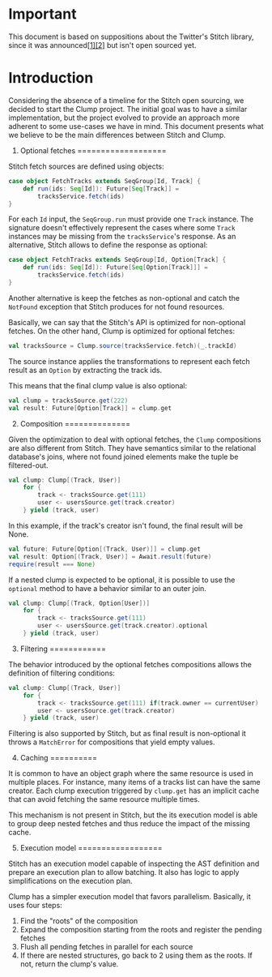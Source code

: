 Important
=========

This document is based on suppositions about the Twitter's Stitch library, since it was announced[[1]](https://www.youtube.com/watch?v=VVpmMfT8aYw)[[2]](https://www.youtube.com/watch?v=bmIxIslimVY) but isn't open sourced yet.

Introduction
============

Considering the absence of a timeline for the Stitch open sourcing, we decided to start the Clump project. The initial goal was to have a similar implementation, but the project evolved to provide an approach more adherent to some use-cases we have in mind. This document presents what we believe to be the main differences between Stitch and Clump.

1. Optional fetches
===================

Stitch fetch sources are defined using objects:

```scala
case object FetchTracks extends SeqGroup[Id, Track] {
	def run(ids: Seq[Id]): Future[Seq[Track]] = 
		tracksService.fetch(ids)
}
```

For each ```Id``` input, the ```SeqGroup.run``` must provide one ```Track``` instance. The signature doesn't effectively represent the cases where some ```Track``` instances may be missing from the ```tracksService```'s response. As an alternative, Stitch allows to define the response as optional:

```scala
case object FetchTracks extends SeqGroup[Id, Option[Track] {
	def run(ids: Seq[Id]): Future[Seq[Option[Track]]] = 
		tracksService.fetch(ids)
}
```

Another alternative is keep the fetches as non-optional and catch the `NotFound` exception that Stitch produces for not found resources.

Basically, we can say that the Stitch's API is optimized for non-optional fetches. On the other hand, Clump is optimized for optional fetches:

```scala
val tracksSource = Clump.source(tracksService.fetch)(_.trackId)
```

The source instance applies the transformations to represent each fetch result as an ```Option``` by extracting the track ids. 

This means that the final clump value is also optional:

```scala
val clump = tracksSource.get(222)
val result: Future[Option[Track]] = clump.get
```

2. Composition
==============

Given the optimization to deal with optional fetches, the ```Clump``` compositions are also different from Stitch. They have semantics similar to the relational database's joins, where not found joined elements make the tuple be filtered-out.

```scala
val clump: Clump[(Track, User)]
	for {
		track <- tracksSource.get(111)
		user <- usersSource.get(track.creator)
	} yield (track, user)
```

In this example, if the track's creator isn't found, the final result will be None.

```scala
val future: Future[Option[(Track, User)]] = clump.get
val result: Option[(Track, User)] = Await.result(future)
require(result === None)
```

If a nested clump is expected to be optional, it is possible to use the ```optional``` method to have a behavior similar to an outer join.

```scala
val clump: Clump[(Track, Option[User])]
	for {
		track <- tracksSource.get(111)
		user <- usersSource.get(track.creator).optional
	} yield (track, user)
```

3. Filtering
============

The behavior introduced by the optional fetches compositions allows the definition of filtering conditions:

```scala
val clump: Clump[(Track, User)]
	for {
		track <- tracksSource.get(111) if(track.owner == currentUser)
		user <- usersSource.get(track.creator)
	} yield (track, user)
```

Filtering is also supported by Stitch, but as final result is non-optional it throws a `MatchError` for compositions that yield empty values.

4. Caching
==========

It is common to have an object graph where the same resource is used in multiple places. For instance, many items of a tracks list can have the same creator. Each clump execution triggered by ```clump.get``` has an implicit cache that can avoid fetching the same resource multiple times.

This mechanism is not present in Stitch, but the its execution model is able to group deep nested fetches and thus reduce the impact of the missing cache.

5. Execution model
==================

Stitch has an execution model capable of inspecting the AST definition and prepare an execution plan to allow batching. It also has logic to apply simplifications on the execution plan.

Clump has a simpler execution model that favors parallelism. Basically, it uses four steps:

1. Find the "roots" of the composition
2. Expand the composition starting from the roots and register the pending fetches
3. Flush all pending fetches in parallel for each source
4. If there are nested structures, go back to 2 using them as the roots. If not, return the clump's value.